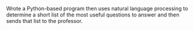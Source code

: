 Wrote a Python-based program then uses natural language processing to determine a short list of the most useful questions to answer and then sends that list to the professor.
